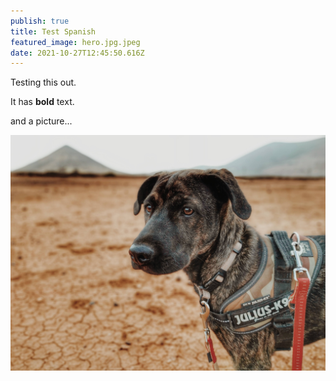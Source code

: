 ```yaml
---
publish: true
title: Test Spanish
featured_image: hero.jpg.jpeg
date: 2021-10-27T12:45:50.616Z
---
```

Testing this out.

It has **bold** text.

and a picture...

![A dog](img_20210314_100800-01.jpeg)